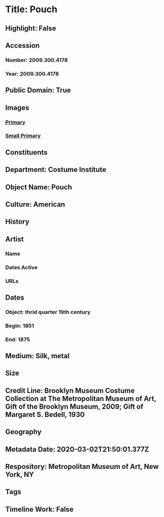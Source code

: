 # Title: Pouch
## Highlight: False
## Accession
### Number: 2009.300.4178
### Year: 2009.300.4178
## Public Domain: True
## Images
### [Primary](https://images.metmuseum.org/CRDImages/ci/original/30.8.107_CP1.jpg)
### [Small Primary](https://images.metmuseum.org/CRDImages/ci/web-large/30.8.107_CP1.jpg)
## Constituents
## Department: Costume Institute
## Object Name: Pouch
## Culture: American
## History
## Artist
### Name
### Dates Active
### URLs
## Dates
### Object: thrid quarter 19th century
### Begin: 1851
### End: 1875
## Medium: Silk, metal
## Size
## Credit Line: Brooklyn Museum Costume Collection at The Metropolitan Museum of Art, Gift of the Brooklyn Museum, 2009; Gift of Margaret S. Bedell, 1930
## Geography
## Metadata Date: 2020-03-02T21:50:01.377Z
## Respository: Metropolitan Museum of Art, New York, NY
## Tags
## Timeline Work: False